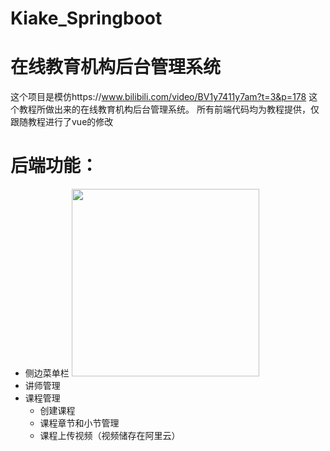 # Kiake_Springboot
# 在线教育机构后台管理系统
这个项目是模仿https://www.bilibili.com/video/BV1y7411y7am?t=3&p=178 这个教程所做出来的在线教育机构后台管理系统。
所有前端代码均为教程提供，仅跟随教程进行了vue的修改

# 后端功能：
* 侧边菜单栏
    <img width="300" height="300" src="https://github.com/Melusinee/Kaike_Springboot/blob/master/image-folder/%E4%BE%A7%E8%BE%B9%E6%A0%8F.PNG"/> <br>
* 讲师管理
* 课程管理
  * 创建课程
  * 课程章节和小节管理
  * 课程上传视频（视频储存在阿里云）
